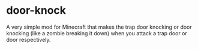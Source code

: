 # door-knock
A very simple mod for Minecraft that makes the trap door knocking or door knocking (like a zombie breaking it down) when you attack a trap door or door respectively.

